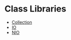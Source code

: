 # Class Libraries

* [Collection](java-se/class-libraries/collection.md)
* [IO](java-se/class-libraries/java-io.md)
* [NIO](java-se/class-libraries/java-nio.md)

